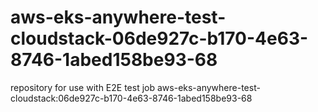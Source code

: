 # aws-eks-anywhere-test-cloudstack-06de927c-b170-4e63-8746-1abed158be93-68
repository for use with E2E test job aws-eks-anywhere-test-cloudstack:06de927c-b170-4e63-8746-1abed158be93-68
